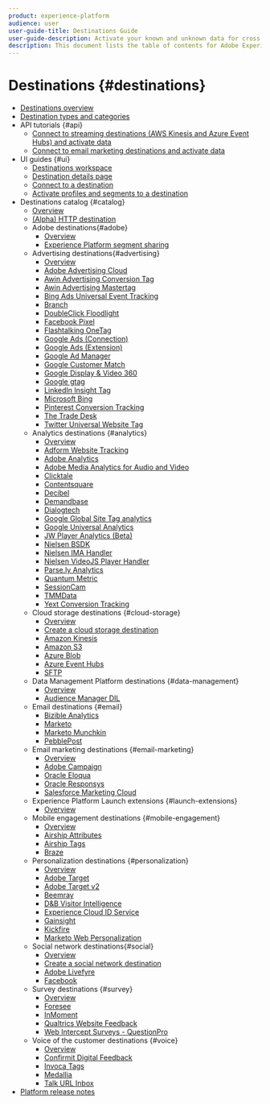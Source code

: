 ```yaml
---
product: experience-platform
audience: user
user-guide-title: Destinations Guide
user-guide-description: Activate your known and unknown data for cross-channel marketing campaigns, email campaigns, targeted advertising, and many other use cases.
description: This document lists the table of contents for Adobe Experience Platform destinations
---
```


# Destinations {#destinations}

* [Destinations overview](./home.md)
* [Destination types and categories](./destination-types.md)
* API tutorials {#api}
    * [Connect to streaming destinations (AWS Kinesis and Azure Event Hubs) and activate data](./api/streaming-destinations.md)
    * [Connect to email marketing destinations and activate data](./api/email-marketing.md)
* UI guides {#ui}
    * [Destinations workspace](./ui/destinations-workspace.md)
    * [Destination details page](./ui/destination-details-page.md)
    * [Connect to a destination](./ui/connect-destination.md)
    * [Activate profiles and segments to a destination](./ui/activate-destinations.md)
* Destinations catalog {#catalog}
    * [Overview](./catalog/overview.md)
    * [ (Alpha) HTTP destination](./catalog/http-destination.md)
    * Adobe destinations{#adobe}
        * [Overview](./catalog/adobe/overview.md)
        * [Experience Platform segment sharing](https://experienceleague.adobe.com/docs/audience-manager/user-guide/implementation-integration-guides/integration-experience-platform/aam-aep-audience-sharing.html)
    * Advertising destinations{#advertising}
        * [Overview](./catalog/advertising/overview.md)
        * [Adobe Advertising Cloud](./catalog/advertising/adobe-advertising-cloud.md)
        * [Awin Advertising Conversion Tag](./catalog/advertising/awin-conversiontag.md)
        * [Awin Advertising Mastertag](./catalog/advertising/awin-mastertag.md)
        * [Bing Ads Universal Event Tracking](./catalog/advertising/bing-ads.md)
        * [Branch](./catalog/advertising/branch.md)
        * [DoubleClick Floodlight](./catalog/advertising/doubleclick-floodlight.md)
        * [Facebook Pixel](./catalog/advertising/facebook-pixel.md)
        * [Flashtalking OneTag](./catalog/advertising/flashtalking.md)
        * [Google Ads (Connection)](./catalog/advertising/google-ads-destination.md)
        * [Google Ads (Extension)](./catalog/advertising/google-ads-extension.md)
        * [Google Ad Manager](./catalog/advertising/google-ad-manager.md)
        * [Google Customer Match](./catalog/advertising/google-customer-match.md)
        * [Google Display & Video 360](./catalog/advertising/google-dv360.md)
        * [Google gtag](./catalog/advertising/gtag-advertising.md)
        * [LinkedIn Insight Tag](./catalog/advertising/linkedin.md)
        * [Microsoft Bing](./catalog/advertising/bing.md)
        * [Pinterest Conversion Tracking](./catalog/advertising/pinterest.md)
        * [The Trade Desk](./catalog/advertising/tradedesk.md)
        * [Twitter Universal Website Tag](./catalog/advertising/twitter-uwt.md)
    * Analytics destinations {#analytics}
        * [Overview](./catalog/analytics/overview.md)
        * [Adform Website Tracking](./catalog/analytics/adform.md)
        * [Adobe Analytics](./catalog/analytics/adobe-analytics.md)
        * [Adobe Media Analytics for Audio and Video](./catalog/analytics/adobe-video-analytics.md)
        * [Clicktale](./catalog/analytics/clicktale.md)
        * [Contentsquare](./catalog/analytics/contentsquare.md)
        * [Decibel](./catalog/analytics/decibel.md)
        * [Demandbase](./catalog/analytics/demandbase.md)
        * [Dialogtech](./catalog/analytics/dialogtech.md)
        * [Google Global Site Tag analytics](./catalog/analytics/gtag-analytics.md)
        * [Google Universal Analytics](./catalog/analytics/google-universal-analytics.md)
        * [JW Player Analytics (Beta)](./catalog/analytics/jw-player-analytics.md)
        * [Nielsen BSDK](./catalog/analytics/nielsen-bsdk.md)
        * [Nielsen IMA Handler](./catalog/analytics/nielsen-ima.md)
        * [Nielsen VideoJS Player Handler](./catalog/analytics/nielsen-videojs.md)
        * [Parse.ly Analytics](./catalog/analytics/parsely.md)
        * [Quantum Metric](./catalog/analytics/quantum-metric.md)
        * [SessionCam](./catalog/analytics/sessioncam.md)
        * [TMMData](./catalog/analytics/tmmdata.md)
        * [Yext Conversion Tracking](./catalog/analytics/yext.md)
    * Cloud storage destinations {#cloud-storage}
        * [Overview](./catalog/cloud-storage/overview.md)
        * [Create a cloud storage destination](./catalog/cloud-storage/workflow.md)
        * [Amazon Kinesis](./catalog/cloud-storage/amazon-kinesis.md)
        * [Amazon S3](./catalog/cloud-storage/amazon-s3.md)
        * [Azure Blob](./catalog/cloud-storage/azure-blob.md)
        * [Azure Event Hubs](./catalog/cloud-storage/azure-event-hubs.md)
        * [SFTP](./catalog/cloud-storage/sftp.md)
    * Data Management Platform destinations {#data-management}
        * [Overview](./catalog/data-management/overview.md)
        * [Audience Manager DIL](./catalog/data-management/aam-dil-extension.md)
    * Email destinations {#email}
        * [Bizible Analytics](./catalog/email/bizible.md)
        * [Marketo](./catalog/email/marketo.md)
        * [Marketo Munchkin](./catalog/email/marketo-munchkin.md)
        * [PebblePost](./catalog/email/pebblepost.md)
    * Email marketing destinations {#email-marketing}
        * [Overview](./catalog/email-marketing/overview.md)
        * [Adobe Campaign](./catalog/email-marketing/adobe-campaign.md)
        * [Oracle Eloqua](./catalog/email-marketing/oracle-eloqua.md)
        * [Oracle Responsys](./catalog/email-marketing/oracle-responsys.md)
        * [Salesforce Marketing Cloud](./catalog/email-marketing/salesforce-marketing-cloud.md)
    * Experience Platform Launch extensions {#launch-extensions}
        * [Overview](./catalog/launch-extensions/overview.md)  
    * Mobile engagement destinations {#mobile-engagement}
        * [Overview](./catalog/mobile-engagement/overview.md)
        * [Airship Attributes](./catalog/mobile-engagement/airship-attributes.md)
        * [Airship Tags](./catalog/mobile-engagement/airship-tags.md)
        * [Braze](./catalog/mobile-engagement/braze.md)
    * Personalization destinations {#personalization}
        * [Overview](./catalog/personalization/overview.md)
        * [Adobe Target](./catalog/personalization/adobe-target.md)
        * [Adobe Target v2](./catalog/personalization/adobe-target-v2.md)
        * [Beemray](./catalog/personalization/beemray.md)
        * [D&B Visitor Intelligence](./catalog/personalization/dnb.md)
        * [Experience Cloud ID Service](./catalog/personalization/adobe-ecid.md)
        * [Gainsight](./catalog/personalization/gainsight.md)
        * [Kickfire](./catalog/personalization/kickfire.md)
        * [Marketo Web Personalization](./catalog/personalization/marketo-web-personalization.md)
    * Social network destinations{#social}
        * [Overview](./catalog/social/overview.md)
        * [Create a social network destination](./catalog/social/workflow.md)
        * [Adobe Livefyre](./catalog/social/adobe-livefyre.md)
        * [Facebook](./catalog/social/facebook.md)
    * Survey destinations {#survey}
        * [Overview](./catalog/survey/overview.md)
        * [Foresee](./catalog/survey/foresee.md)
        * [InMoment](./catalog/survey/inmoment.md)
        * [Qualtrics Website Feedback](./catalog/survey/qualtrics.md)
        * [Web Intercept Surveys - QuestionPro](./catalog/survey/web-intercept-surveys.md)
    * Voice of the customer destinations {#voice}
        * [Overview](./catalog/voice/overview.md)
        * [Confirmit Digital Feedback](./catalog/voice/confirmit-digital-feedback.md)
        * [Invoca Tags](./catalog/voice/invoca.md)
        * [Medallia](./catalog/voice/medallia.md)
        * [Talk URL Inbox](./catalog/voice/talkurl.md)
* [Platform release notes](https://www.adobe.com/go/platform-release-notes-en)